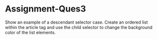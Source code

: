 # Assignment-Ques3
Show an example of a descendant selector case. Create an ordered list within the article tag and use the child selector to change the background color of the list elements.
